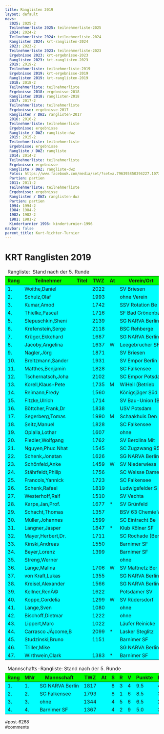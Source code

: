 ```yaml
---
title: Ranglisten 2019 
layout: default
navs:
  2025: 2025-2
  Teilnehmerliste 2025: teilnehmerliste-2025
  2024: 2024-2
  Teilnehmerliste 2024: teilnehmerliste-2024
  Ranglisten 2024: krt-ranglisten-2024
  2023: 2023-2
  Teilnehmerliste 2023: teilnehmerliste-2023
  Ergebnisse 2023: krt-ergebnisse-2023
  Ranglisten 2023: krt-ranglisten-2023
  2019: 2019-2
  Teilnehmerliste: teilnehmerliste-2019
  Ergebnisse 2019: krt-ergebnisse-2019
  Ranglisten 2019: krt-ranglisten-2019
  2018: 2018-2
  Teilnehmerliste: teilnehmerliste
  Ergebnisse 2018: ergebnisse-2018
  Ranglisten 2018: ranglisten-2018
  2017: 2017-2
  Teilnehmerliste: teilnehmerliste
  Ergebnisse: ergebnisse-2017
  Ranglisten / DWZ: ranglisten-2017
  2016: 2016-2
  Teilnehmerliste: teilnehmerliste
  Ergebnisse: ergebnisse
  Rangliste / DWZ: rangliste-dwz
  2015: 2015-2
  Teilnehmerliste: teilnehmerliste
  Ergebnisse: ergebnisse
  Rangliste / DWZ: rangliste
  2014: 2014-2
  Teilnehmerliste: teilnehmerliste
  Ergebnisse: ergebnisse
  Rangliste / DWZ: rangliste-dwz
  Fotos: https://www.facebook.com/media/set/?set=a.796395850394227.1073741841.214119148621903&type=1
  Partien: partien
  2011: 2011-2
  Teilnehmerliste: teilnehmerliste
  Ergebnisse: ergebnisse
  Ranglisten / DWZ: ranglisten-dwz
  Partien: partien
  1994: 1994-2
  1984: 1984-2
  1982: 1982-2
  1981: 1981-2
  Kinderturnier 1996: kinderturnier-1996
navbar: false
parent_title: Kurt-Richter-Turnier
---
```

<div class="post-6268 page type-page status-publish hentry" id="post-6268">
<h1 class="entry-title">KRT Ranglisten 2019</h1>
<div class="entry-content">
<table class="clean swiss footable">
<thead>
<tr>
<td colspan="13">Rangliste:  Stand nach der 5. Runde</td>
</tr>
<tr bgcolor="#00ff00">
<th>Rang</th>
<th>Teilnehmer</th>
<th>Titel</th>
<th>TWZ</th>
<th>At</th>
<th>Verein/Ort</th>
<th>Land</th>
<th>S</th>
<th>R</th>
<th>V</th>
<th>Punkte</th>
<th>Buchh</th>
<th>BuSumm</th>
</tr>
</thead>
<tbody>
<tr bgcolor="#00ffff">
<td>1.</td>
<td>Woithe,Daniel</td>
<td></td>
<td>2022</td>
<td></td>
<td>SV Briesen</td>
<td>GER</td>
<td>4</td>
<td>1</td>
<td>0</td>
<td>4.5</td>
<td>16.0</td>
<td>79.5</td>
</tr>
<tr bgcolor="#00ffff">
<td>2.</td>
<td>Schulz,Olaf</td>
<td></td>
<td>1993</td>
<td></td>
<td>ohne Verein</td>
<td>GER</td>
<td>4</td>
<td>1</td>
<td>0</td>
<td>4.5</td>
<td>14.5</td>
<td>74.5</td>
</tr>
<tr bgcolor="#00ffff">
<td>3.</td>
<td>Kumar,Amod</td>
<td></td>
<td>1742</td>
<td></td>
<td>SSV Rotation Be</td>
<td>SWE</td>
<td>4</td>
<td>0</td>
<td>1</td>
<td>4.0</td>
<td>13.0</td>
<td>72.0</td>
</tr>
<tr bgcolor="#00ffff">
<td>4.</td>
<td>Thielke,Pascal</td>
<td></td>
<td>1716</td>
<td></td>
<td>SF Bad Grönenba</td>
<td>GER</td>
<td>4</td>
<td>0</td>
<td>1</td>
<td>4.0</td>
<td>10.5</td>
<td>74.5</td>
</tr>
<tr bgcolor="#00ffff">
<td>5.</td>
<td>Slepuschkin,Sheni</td>
<td></td>
<td>2139</td>
<td></td>
<td>SG NARVA Berlin</td>
<td>RUS</td>
<td>3</td>
<td>1</td>
<td>1</td>
<td>3.5</td>
<td>16.5</td>
<td>69.5</td>
</tr>
<tr bgcolor="#00ffff">
<td>6.</td>
<td>Krefenstein,Serge</td>
<td></td>
<td>2118</td>
<td></td>
<td>BSC Rehberge</td>
<td>GER</td>
<td>2</td>
<td>3</td>
<td>0</td>
<td>3.5</td>
<td>14.0</td>
<td>73.0</td>
</tr>
<tr bgcolor="#00ffff">
<td>7.</td>
<td>Krüger,Ekkehard</td>
<td></td>
<td>1687</td>
<td></td>
<td>SG NARVA Berlin</td>
<td>GER</td>
<td>3</td>
<td>1</td>
<td>1</td>
<td>3.5</td>
<td>13.5</td>
<td>72.0</td>
</tr>
<tr bgcolor="#00ffff">
<td>8.</td>
<td>Jacoby,Angelina</td>
<td></td>
<td>1637</td>
<td>W</td>
<td>Leegebrucher SF</td>
<td>GER</td>
<td>3</td>
<td>1</td>
<td>1</td>
<td>3.5</td>
<td>12.0</td>
<td>65.5</td>
</tr>
<tr bgcolor="#00ffff">
<td>9.</td>
<td>Nagler,Jörg</td>
<td></td>
<td>1871</td>
<td></td>
<td>SV Briesen</td>
<td>GER</td>
<td>3</td>
<td>1</td>
<td>1</td>
<td>3.5</td>
<td>11.5</td>
<td>67.5</td>
</tr>
<tr bgcolor="#00ffff">
<td>10.</td>
<td>Breitzmann,Sander</td>
<td></td>
<td>1931</td>
<td></td>
<td>SV Empor Berlin</td>
<td>GER</td>
<td>2</td>
<td>2</td>
<td>1</td>
<td>3.0</td>
<td>18.0</td>
<td>66.0</td>
</tr>
<tr bgcolor="#00ffff">
<td>11.</td>
<td>Matthes,Benjamin</td>
<td></td>
<td>1828</td>
<td></td>
<td>SC Falkensee</td>
<td>GER</td>
<td>3</td>
<td>0</td>
<td>2</td>
<td>3.0</td>
<td>16.0</td>
<td>66.0</td>
</tr>
<tr bgcolor="#00ffff">
<td>12.</td>
<td>Tschernatsch,Joha</td>
<td></td>
<td>2102</td>
<td></td>
<td>SC Empor Potsda</td>
<td>GER</td>
<td>3</td>
<td>0</td>
<td>2</td>
<td>3.0</td>
<td>15.5</td>
<td>69.5</td>
</tr>
<tr bgcolor="#00ffff">
<td>13.</td>
<td>Korell,Klaus-Pete</td>
<td></td>
<td>1735</td>
<td>M</td>
<td>WiHeil (Betrieb</td>
<td>GER</td>
<td>2</td>
<td>2</td>
<td>1</td>
<td>3.0</td>
<td>13.0</td>
<td>66.0</td>
</tr>
<tr bgcolor="#00ffff">
<td>14.</td>
<td>Reimann,Fredy</td>
<td></td>
<td>1560</td>
<td></td>
<td>Königsjäger Süd</td>
<td>GER</td>
<td>2</td>
<td>2</td>
<td>1</td>
<td>3.0</td>
<td>13.0</td>
<td>62.5</td>
</tr>
<tr bgcolor="#00ffff">
<td>15.</td>
<td>Fitzke,Ulrich</td>
<td></td>
<td>1714</td>
<td></td>
<td>SV Bau-Union (B</td>
<td>GER</td>
<td>2</td>
<td>2</td>
<td>1</td>
<td>3.0</td>
<td>13.0</td>
<td>59.0</td>
</tr>
<tr bgcolor="#00ffff">
<td>16.</td>
<td>Böttcher,Frank,Dr</td>
<td></td>
<td>1838</td>
<td></td>
<td>USV Potsdam</td>
<td>GER</td>
<td>2</td>
<td>2</td>
<td>1</td>
<td>3.0</td>
<td>11.5</td>
<td>66.5</td>
</tr>
<tr bgcolor="#00ffff">
<td>17.</td>
<td>Segerberg,Tomas</td>
<td></td>
<td>1990</td>
<td>M</td>
<td>Schaakhuis Den</td>
<td>SWE</td>
<td>3</td>
<td>0</td>
<td>2</td>
<td>3.0</td>
<td>11.5</td>
<td>66.0</td>
</tr>
<tr bgcolor="#00ffff">
<td>18.</td>
<td>Seitz,Manuel</td>
<td></td>
<td>1828</td>
<td></td>
<td>SC Falkensee</td>
<td>GER</td>
<td>3</td>
<td>0</td>
<td>2</td>
<td>3.0</td>
<td>9.5</td>
<td>65.5</td>
</tr>
<tr bgcolor="#00ffff">
<td>19.</td>
<td>Opialla,Lothar</td>
<td></td>
<td>1607</td>
<td></td>
<td>ohne</td>
<td>GER</td>
<td>2</td>
<td>2</td>
<td>1</td>
<td>3.0</td>
<td>8.0</td>
<td>63.5</td>
</tr>
<tr bgcolor="#00ffff">
<td>20.</td>
<td>Fiedler,Wolfgang</td>
<td></td>
<td>1762</td>
<td></td>
<td>SV Berolina Mit</td>
<td>GER</td>
<td>2</td>
<td>1</td>
<td>2</td>
<td>2.5</td>
<td>16.0</td>
<td>67.0</td>
</tr>
<tr bgcolor="#00ffff">
<td>21.</td>
<td>Nguyen,Phuc Nhat</td>
<td></td>
<td>1545</td>
<td></td>
<td>SC Zugzwang 95</td>
<td>GER</td>
<td>2</td>
<td>1</td>
<td>2</td>
<td>2.5</td>
<td>14.5</td>
<td>63.0</td>
</tr>
<tr bgcolor="#00ffff">
<td>22.</td>
<td>Schenk,Jonatan</td>
<td></td>
<td>1626</td>
<td></td>
<td>SG NARVA Berlin</td>
<td>GER</td>
<td>2</td>
<td>1</td>
<td>2</td>
<td>2.5</td>
<td>14.0</td>
<td>60.5</td>
</tr>
<tr bgcolor="#00ffff">
<td>23.</td>
<td>Schönfeld,Anke</td>
<td></td>
<td>1459</td>
<td>W</td>
<td>SV Niederwiesa</td>
<td>GER</td>
<td>2</td>
<td>1</td>
<td>2</td>
<td>2.5</td>
<td>14.0</td>
<td>57.5</td>
</tr>
<tr bgcolor="#00ffff">
<td>24.</td>
<td>Stährfeldt,Philip</td>
<td></td>
<td>1756</td>
<td></td>
<td>SC Weisse Dame</td>
<td>GER</td>
<td>2</td>
<td>1</td>
<td>2</td>
<td>2.5</td>
<td>13.0</td>
<td>68.5</td>
</tr>
<tr bgcolor="#00ffff">
<td>25.</td>
<td>Francois,Yannick</td>
<td></td>
<td>1723</td>
<td></td>
<td>SC Falkensee</td>
<td>GER</td>
<td>2</td>
<td>1</td>
<td>2</td>
<td>2.5</td>
<td>12.0</td>
<td>57.5</td>
</tr>
<tr bgcolor="#00ffff">
<td>26.</td>
<td>Schenk,Rafael</td>
<td></td>
<td>1819</td>
<td></td>
<td>Ludwigsfelder S</td>
<td>GER</td>
<td>2</td>
<td>1</td>
<td>2</td>
<td>2.5</td>
<td>11.5</td>
<td>65.5</td>
</tr>
<tr bgcolor="#00ffff">
<td>27.</td>
<td>Westerhoff,Ralf</td>
<td></td>
<td>1510</td>
<td></td>
<td>SV Vechta</td>
<td>GER</td>
<td>2</td>
<td>1</td>
<td>2</td>
<td>2.5</td>
<td>11.0</td>
<td>62.0</td>
</tr>
<tr bgcolor="#00ffff">
<td>28.</td>
<td>Karpe,Jan,Prof.</td>
<td></td>
<td>1677</td>
<td>*</td>
<td>SV Grünfeld</td>
<td>GER</td>
<td>1</td>
<td>2</td>
<td>1</td>
<td>2.0</td>
<td>15.0</td>
<td>47.5</td>
</tr>
<tr bgcolor="#00ffff">
<td>29.</td>
<td>Schacht,Thomas</td>
<td></td>
<td>1357</td>
<td></td>
<td>BSV 63 Chemie W</td>
<td>GER</td>
<td>2</td>
<td>0</td>
<td>3</td>
<td>2.0</td>
<td>14.0</td>
<td>62.0</td>
</tr>
<tr bgcolor="#00ffff">
<td>30.</td>
<td>Müller,Johannes</td>
<td></td>
<td>1599</td>
<td></td>
<td>SC Eintracht Be</td>
<td>GER</td>
<td>2</td>
<td>0</td>
<td>3</td>
<td>2.0</td>
<td>14.0</td>
<td>55.0</td>
</tr>
<tr bgcolor="#00ffff">
<td>31.</td>
<td>Langner,Jasper</td>
<td></td>
<td>1847</td>
<td>*</td>
<td>Klub Kölner SF</td>
<td>GER</td>
<td>1</td>
<td>2</td>
<td>1</td>
<td>2.0</td>
<td>13.0</td>
<td>49.5</td>
</tr>
<tr bgcolor="#00ffff">
<td>32.</td>
<td>Mayer,Herbert,Dr.</td>
<td></td>
<td>1711</td>
<td></td>
<td>SC Rochade (Ber</td>
<td>GER</td>
<td>1</td>
<td>2</td>
<td>2</td>
<td>2.0</td>
<td>12.5</td>
<td>65.0</td>
</tr>
<tr bgcolor="#00ffff">
<td>33.</td>
<td>Kinski,Andreas</td>
<td></td>
<td>1550</td>
<td></td>
<td>Barnimer SF</td>
<td>GER</td>
<td>1</td>
<td>2</td>
<td>2</td>
<td>2.0</td>
<td>12.0</td>
<td>58.0</td>
</tr>
<tr bgcolor="#00ffff">
<td>34.</td>
<td>Beyer,Lorenz</td>
<td></td>
<td>1399</td>
<td></td>
<td>Barnimer SF</td>
<td>GER</td>
<td>2</td>
<td>0</td>
<td>3</td>
<td>2.0</td>
<td>12.0</td>
<td>56.5</td>
</tr>
<tr bgcolor="#00ffff">
<td>35.</td>
<td>Streng,Werner</td>
<td></td>
<td></td>
<td></td>
<td>ohne</td>
<td>GER</td>
<td>1</td>
<td>2</td>
<td>2</td>
<td>2.0</td>
<td>9.5</td>
<td>54.0</td>
</tr>
<tr bgcolor="#00ffff">
<td>36.</td>
<td>Lange,Malina</td>
<td></td>
<td>1706</td>
<td>W</td>
<td>SV Mattnetz Ber</td>
<td>GER</td>
<td>1</td>
<td>1</td>
<td>3</td>
<td>1.5</td>
<td>14.0</td>
<td>53.5</td>
</tr>
<tr bgcolor="#00ffff">
<td>37.</td>
<td>von Kraft,Lukas</td>
<td></td>
<td>1355</td>
<td></td>
<td>SG NARVA Berlin</td>
<td>GER</td>
<td>1</td>
<td>1</td>
<td>3</td>
<td>1.5</td>
<td>14.0</td>
<td>53.0</td>
</tr>
<tr bgcolor="#00ffff">
<td>38.</td>
<td>Kreisel,Alexander</td>
<td></td>
<td>1566</td>
<td></td>
<td>SG NARVA Berlin</td>
<td>GER</td>
<td>1</td>
<td>1</td>
<td>3</td>
<td>1.5</td>
<td>12.0</td>
<td>63.0</td>
</tr>
<tr bgcolor="#00ffff">
<td>39.</td>
<td>Kellner,RenÃ©</td>
<td></td>
<td>1622</td>
<td></td>
<td>Potsdamer SV</td>
<td>GER</td>
<td>1</td>
<td>1</td>
<td>3</td>
<td>1.5</td>
<td>10.0</td>
<td>57.0</td>
</tr>
<tr bgcolor="#00ffff">
<td>40.</td>
<td>Koppe,Cordelia</td>
<td></td>
<td>1299</td>
<td>W</td>
<td>SV Rüdersdorf</td>
<td>GER</td>
<td>1</td>
<td>1</td>
<td>3</td>
<td>1.5</td>
<td>9.5</td>
<td>58.5</td>
</tr>
<tr bgcolor="#00ffff">
<td>41.</td>
<td>Lange,Sven</td>
<td></td>
<td>1080</td>
<td></td>
<td>ohne</td>
<td>GER</td>
<td>1</td>
<td>1</td>
<td>3</td>
<td>1.5</td>
<td>8.5</td>
<td>50.5</td>
</tr>
<tr bgcolor="#00ffff">
<td>42.</td>
<td>Bischoff,Dietmar</td>
<td></td>
<td>1222</td>
<td></td>
<td>ohne</td>
<td>GER</td>
<td>1</td>
<td>1</td>
<td>3</td>
<td>1.5</td>
<td>7.0</td>
<td>53.5</td>
</tr>
<tr bgcolor="#00ffff">
<td>43.</td>
<td>Lippert,Marc</td>
<td></td>
<td>1022</td>
<td></td>
<td>Läufer Reinicke</td>
<td>GER</td>
<td>1</td>
<td>0</td>
<td>4</td>
<td>1.0</td>
<td>12.5</td>
<td>53.0</td>
</tr>
<tr bgcolor="#00ffff">
<td>44.</td>
<td>Carrasco JÃ¡come,B</td>
<td></td>
<td>2099</td>
<td>*</td>
<td>Lasker Steglitz</td>
<td>ECU</td>
<td>1</td>
<td>0</td>
<td>2</td>
<td>1.0</td>
<td>12.5</td>
<td>40.0</td>
</tr>
<tr bgcolor="#00ffff">
<td>45.</td>
<td>Studzinski,Bruno</td>
<td></td>
<td>1151</td>
<td></td>
<td>Barnimer SF</td>
<td>–</td>
<td>1</td>
<td>0</td>
<td>4</td>
<td>1.0</td>
<td>11.5</td>
<td>57.0</td>
</tr>
<tr bgcolor="#00ffff">
<td>46.</td>
<td>Triller,Mike</td>
<td></td>
<td></td>
<td></td>
<td>SG NARVA Berlin</td>
<td>GER</td>
<td>1</td>
<td>0</td>
<td>2</td>
<td>1.0</td>
<td>9.0</td>
<td>33.5</td>
</tr>
<tr bgcolor="#00ffff">
<td>47.</td>
<td>Wirthwein,Clark</td>
<td></td>
<td>1383</td>
<td>*</td>
<td>Barnimer SF</td>
<td>GER</td>
<td>0</td>
<td>0</td>
<td>1</td>
<td>0.0</td>
<td>9.5</td>
<td>14.0</td>
</tr>
</tbody>
</table>
<table class="clean swiss footable">
<thead>
<tr>
<td colspan="13">Mannschafts-Rangliste: Stand nach der 5. Runde</td>
</tr>
<tr bgcolor="#00ff00">
<th>Rang</th>
<th>MNr</th>
<th>Mannschaft</th>
<th>TWZ</th>
<th>At</th>
<th>S</th>
<th>R</th>
<th>V</th>
<th>Punkte</th>
<th>Buchh</th>
<th>BuSumm</th>
</tr>
</thead>
<tbody>
<tr bgcolor="#00ffff">
<td>1.</td>
<td>1.</td>
<td>SG NARVA Berlin</td>
<td>1817</td>
<td></td>
<td>8</td>
<td>3</td>
<td>4</td>
<td>9.5</td>
<td>44.0</td>
<td>202.0</td>
</tr>
<tr bgcolor="#00ffff">
<td>2.</td>
<td>2.</td>
<td>SC Falkensee</td>
<td>1793</td>
<td></td>
<td>8</td>
<td>1</td>
<td>6</td>
<td>8.5</td>
<td>37.5</td>
<td>189.0</td>
</tr>
<tr bgcolor="#00ffff">
<td>3.</td>
<td>3.</td>
<td>ohne</td>
<td>1344</td>
<td></td>
<td>4</td>
<td>5</td>
<td>6</td>
<td>6.5</td>
<td>26.0</td>
<td>168.0</td>
</tr>
<tr bgcolor="#00ffff">
<td>4.</td>
<td>4.</td>
<td>Barnimer SF</td>
<td>1367</td>
<td></td>
<td>4</td>
<td>2</td>
<td>9</td>
<td>5.0</td>
<td>35.5</td>
<td>171.5</td>
</tr>
</tbody>
</table>
</div><!-- .entry-content -->
</div> #post-6268 
<div id="comments">
</div> #comments 
